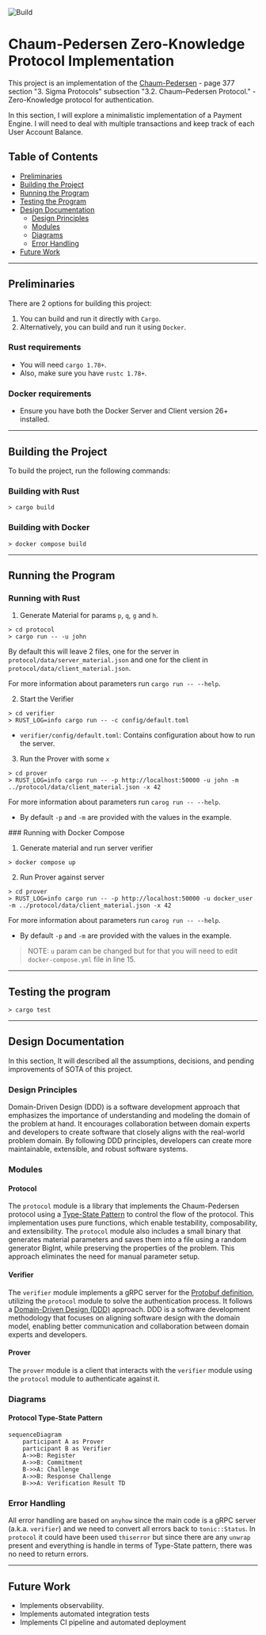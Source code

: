 ![Build](https://github.com/jproyo/zk-cp-proof/actions/workflows/build.yml/badge.svg)

# Chaum-Pedersen Zero-Knowledge Protocol Implementation

This project is an implementation of the [Chaum-Pedersen](https://www.cs.umd.edu/~waa/414-F11/IntroToCrypto.pdf) - page 377 section "3. Sigma Protocols"
subsection "3.2. Chaum–Pedersen Protocol." - Zero-Knowledge protocol for authentication. 

In this section, I will explore a minimalistic implementation of a Payment Engine. I will need to deal with multiple transactions and keep track of each User Account Balance.

## Table of Contents
- [Preliminaries](#preliminaries)
- [Building the Project](#building-the-project)
- [Running the Program](#running-the-program)
- [Testing the Program](#testing-the-program)
- [Design Documentation](#design-documentation)
    - [Design Principles](#design-principles)
    - [Modules](#modules)
    - [Diagrams](#diagrams)
    - [Error Handling](#error-handling)
- [Future Work](#future-work)

---

## Preliminaries

There are 2 options for building this project:

1. You can build and run it directly with `Cargo`.
2. Alternatively, you can build and run it using `Docker`.

### Rust requirements

- You will need `cargo 1.78+`.
- Also, make sure you have `rustc 1.78+`.

### Docker requirements

- Ensure you have both the Docker Server and Client version 26+ installed.

---

## Building the Project

To build the project, run the following commands:

### Building with Rust

```shell
> cargo build
```

### Building with Docker

```shell
> docker compose build
```

---
## Running the Program

### Running with Rust

1. Generate Material for params `p`, `q`, `g` and `h`.

```shell
> cd protocol
> cargo run -- -u john
```
By default this will leave 2 files, one for the server in `protocol/data/server_material.json` and one for the client in `protocol/data/client_material.json`.

For more information about parameters run `cargo run -- --help`.

2. Start the Verifier

```shell
> cd verifier
> RUST_LOG=info cargo run -- -c config/default.toml
```

- `verifier/config/default.toml`: Contains configuration about how to run the server.

3. Run the Prover with some `x`

```shell
> cd prover
> RUST_LOG=info cargo run -- -p http://localhost:50000 -u john -m ../protocol/data/client_material.json -x 42
```
For more information about parameters run `carog run -- --help`.

- By default `-p` and `-m` are provided with the values in the example.

### Running with Docker Compose

1. Generate material and run server verifier

```shell
> docker compose up
```

2. Run Prover against server

```shell
> cd prover
> RUST_LOG=info cargo run -- -p http://localhost:50000 -u docker_user -m ../protocol/data/client_material.json -x 42
```
For more information about parameters run `carog run -- --help`.

- By default `-p` and `-m` are provided with the values in the example.

> NOTE: `u` param can be changed but for that you will need to edit `docker-compose.yml` file in line 15.

---

## Testing the program

```shell
> cargo test
```

--- 

## Design Documentation
In this section, It will described all the assumptions, decisions, and pending improvements of SOTA of this project.

### Design Principles
Domain-Driven Design (DDD) is a software development approach that emphasizes the importance of understanding and modeling the domain of the problem at hand. It encourages collaboration between domain experts and developers to create software that closely aligns with the real-world problem domain. By following DDD principles, developers can create more maintainable, extensible, and robust software systems.

### Modules
#### Protocol
The `protocol` module is a library that implements the Chaum-Pedersen protocol using a [Type-State Pattern](https://cliffle.com/blog/rust-typestate/) to control the flow of the protocol. This implementation uses pure functions, which enable testability, composability, and extensibility. The `protocol` module also includes a small binary that generates material parameters and saves them into a file using a random generator BigInt, while preserving the properties of the problem. This approach eliminates the need for manual parameter setup.

#### Verifier
The `verifier` module implements a gRPC server for the [Protobuf definition](./protos/zk_auth.proto), utilizing the `protocol` module to solve the authentication process. It follows a [Domain-Driven Design (DDD)](https://www.domainlanguage.com/ddd/) approach. DDD is a software development methodology that focuses on aligning software design with the domain model, enabling better communication and collaboration between domain experts and developers.

#### Prover
The `prover` module is a client that interacts with the `verifier` module using the `protocol` module to authenticate against it.

### Diagrams

#### Protocol Type-State Pattern
```mermaid
sequenceDiagram
    participant A as Prover
    participant B as Verifier
    A->>B: Register
    A->>B: Commitment
    B->>A: Challenge
    A->>B: Response Challenge
    B->>A: Verification Result TD
```

### Error Handling

All error handling are based on `anyhow` since the main code is a gRPC server (a.k.a. `verifier`) and we need to convert all errors back to `tonic::Status`.
In `protocol` it could have been used `thiserror` but since there are any `unwrap` present and everything is handle in terms of Type-State pattern, there was no need to return errors.


---

## Future Work

- Implements observability.
- Implements automated integration tests
- Implements CI pipeline and automated deployment


